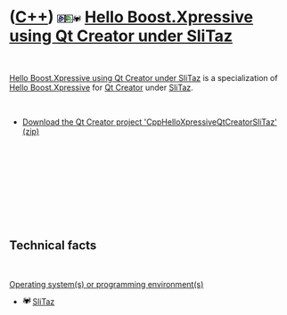 



 

 

 

 

 

([C++](Cpp.md)) ![Boost](PicBoost.png)![Qt Creator](PicQtCreator.png)![SliTaz](PicSliTaz.png) [Hello Boost.Xpressive using Qt Creator under SliTaz](CppHelloXpressiveQtCreatorSliTaz.md)
==========================================================================================================================================================================================

 

[Hello Boost.Xpressive using Qt Creator under
SliTaz](CppHelloXpressiveQtCreatorSliTaz.md) is a specialization of
[Hello Boost.Xpressive](CppHelloXpressive.md) for [Qt
Creator](CppQtCreator.md) under [SliTaz](CppSliTaz.md).

 

-   [Download the Qt Creator project
    'CppHelloXpressiveQtCreatorSliTaz' (zip)](CppHelloXpressiveQtCreatorSliTaz.md)

 

 

 

 

 

Technical facts
---------------

 

[Operating system(s) or programming environment(s)](CppOs.md)

-   ![SliTaz](PicSliTaz.png) [SliTaz](CppSliTaz.md)

